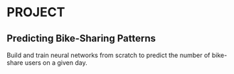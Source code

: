 # PROJECT

## Predicting Bike-Sharing Patterns

Build and train neural networks from scratch to predict the number of bike-share users on a given day.
